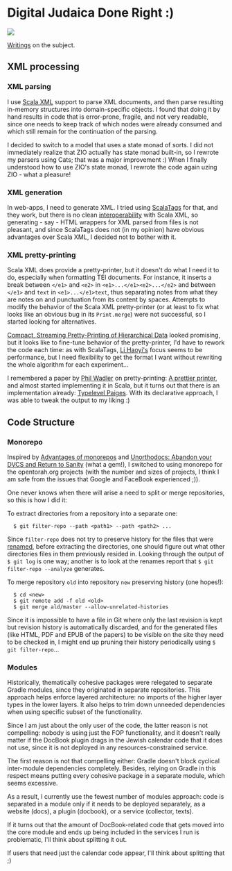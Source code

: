 # Digital Judaica Done Right :)

![](https://github.com/opentorah/opentorah/workflows/CI/badge.svg)

[Writings](http://www.opentorah.org) on the subject.

## XML processing ##

### XML parsing ###

I use [Scala XML](http://homepages.inf.ed.ac.uk/wadler/) support to parse XML documents,
and then parse resulting in-memory structures into domain-specific objects.
I found that doing it by hand results in code that is error-prone, fragile, and not very readable,
since one needs to keep track of which nodes were already consumed and which still remain for the
continuation of the parsing.

I decided to switch to a model that uses a state monad of sorts.
I did not immediately realize that ZIO actually has state monad built-in, so I rewrote my parsers
using Cats; that was a major improvement :) When I finally understood how to use ZIO's state monad,
I rewrote the code again uzing ZIO - what a pleasure!

### XML generation ###

In web-apps, I need to generate XML. I tried using [ScalaTags](https://www.lihaoyi.com/scalatags/) for that,
and they work, but there is no clean [interoperability](https://github.com/lihaoyi/scalatags/issues/102) with Scala XML,
so generating - say - HTML wrappers for XML parsed from files is not pleasant, and since ScalaTags does not (in my
opinion) have obvious advantages over Scala XML, I decided not to bother with it.

### XML pretty-printing ###      

Scala XML does provide a pretty-printer, but it doesn't do what I need it to do, especially when formatting
TEI documents. For instance, it inserts a break between `</e1>` and `<e2>` in `<e1>...</e1><e2>...</e2>` and
between `</e1>` and `text` in `<e1>...</e1>text`, thus separating notes from what they are notes on and
punctuation from its content by spaces. Attempts to modify the behavior of the Scala XML pretty-printer
(or at least to fix what looks like an obvious bug in its `Print.merge`) were not successful,
so I started looking for alternatives.

[Compact, Streaming Pretty-Printing of Hierarchical Data](https://www.lihaoyi.com/post/CompactStreamingPrettyPrintingofHierarchicalData.html)
looked promising, but it looks like to fine-tune behavior of the pretty-printer, I'd have to rework the code each time:
as with ScalaTags, [Li Haoyi's](https://www.lihaoyi.com) focus seems to be performance, but I need flexibility to get
the format I want without rewriting the whole algorithm for each experiment...

I remembered a paper by [Phil Wadler](http://homepages.inf.ed.ac.uk/wadler/) on  pretty-printing:
[A prettier printer](https://homepages.inf.ed.ac.uk/wadler/papers/prettier/prettier.pdf),
and almost started implementing it in Scala, but it turns out that there is an implementation already:
[Typelevel Paiges](https://github.com/typelevel/paiges). With its declarative approach, I was able to
tweak the output to my liking :)


## Code Structure ##

### Monorepo ###

Inspired by [Advantages of monorepos](https://danluu.com/monorepo/) and
[Unorthodocs: Abandon your DVCS and Return to Sanity](https://www.bitquabit.com/post/unorthodocs-abandon-your-dvcs-and-return-to-sanity/)
(what a gem!), I switched to using monorepo for the opentorah.org projects
(with the number and sizes of projects, I think I am safe from the issues that
Google and FaceBook experienced ;)).

One never knows when there will arise a need to split or merge repositories,
so this is how I did it:

To extract directories from a repository into a separate one:

```shell
  $ git filter-repo --path <path1> --path <path2> ...
```

Since `filter-repo` does not try to preserve history for the files that were
[renamed](https://github.com/newren/git-filter-repo/issues/25), before
extracting the directories, one should figure out what other directories
files in them previously resided in. Looking through the output of
`$ git log` is one way; another is to look at the renames report that
`$ git filter-repo --analyze` generates.

To merge repository `old` into repository `new` preserving history (one hopes!):

```shell
  $ cd <new>
  $ git remote add -f old <old>
  $ git merge ald/master --allow-unrelated-histories
```

Since it is impossible to have a file in Git where only the last revision is kept
but revision history is automatically discarded, and for the generated files
(like HTML, PDF and EPUB of the papers) to be visible on the site they need to be checked in,
I might end up pruning their history periodically using `$ git filter-repo`...

### Modules ###

Historically, thematically cohesive packages were relegated to separate Gradle modules, since they originated in
separate repositories. This approach helps enforce layered architecture: no imports of the higher layer types in the
lower layers. It also helps to trim down unneeded dependencies when using specific subset of the functionality.

Since I am just about the only user of the code, the latter reason is not compelling: nobody is using just the FOP
functionality, and it doesn't really matter if the DocBook plugin drags in the Jewish calendar code that it
does not use, since it is not deployed in any resources-constrained service.

The first reason is not that compelling either: Gradle doesn't block cyclical inter-module dependencies completely.
Besides, relying on Gradle in this respect means putting every cohesive package in a separate module, which seems excessive.

As a result, I currently use the fewest number of modules approach: code is separated in a module only if it needs
to be deployed separately, as a website (docs), a plugin (docbook), or a service (collector, texts).

If it turns out that the amount of DocBook-related code that gets moved into the core module and ends up being
included in the services I run is problematic, I'll think about splitting it out.

If users that need just the calendar code appear, I'll think about splitting that ;)
